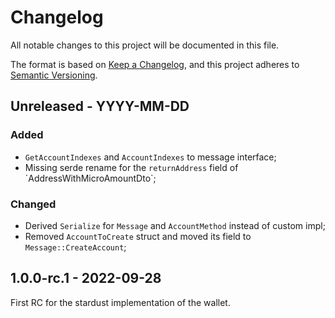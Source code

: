 # Changelog

All notable changes to this project will be documented in this file.

The format is based on [Keep a Changelog](https://keepachangelog.com/en/1.0.0/),
and this project adheres to [Semantic Versioning](https://semver.org/spec/v2.0.0.html).

<!-- ## Unreleased - YYYY-MM-DD

### Added

### Changed

### Deprecated

### Removed

### Fixed

### Security -->

## Unreleased - YYYY-MM-DD

### Added

- `GetAccountIndexes` and `AccountIndexes` to message interface;
- Missing serde rename for the `returnAddress` field of ´AddressWithMicroAmountDto`;

### Changed

- Derived `Serialize` for `Message` and `AccountMethod` instead of custom impl;
- Removed `AccountToCreate` struct and moved its field to `Message::CreateAccount`;

## 1.0.0-rc.1 - 2022-09-28

First RC for the stardust implementation of the wallet.
